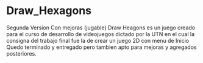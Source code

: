# Draw_Hexagons
Segunda Version Con mejoras (jugable)
Draw Heagons es un juego creado para el curso de desarrollo de videojuegos dictado por la UTN en el cual la consigna del trabajo final fue la de crear un juego 2D con menu de Inicio
Quedo terminado y entregado pero tambien apto para mejoras y agregados posteriores.
